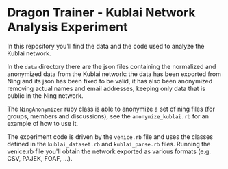 Dragon Trainer - Kublai Network Analysis Experiment
===================================================

In this repository you'll find the data and the code used to analyze the Kublai network. 

In the ```data``` directory there are the json files containing the normalized and anonymized data from the Kublai network: the data has been exported from Ning and its json has been fixed to be valid, it has also been anonymized removing actual names and email addresses, keeping only data that is public in the Ning network.

The ```NingAnonymizer``` ruby class is able to anonymize a set of ning files (for groups, members and discussions), see the ```anonymize_kublai.rb``` for an example of how to use it.

The experiment code is driven by the ```venice.rb``` file and uses the classes defined in the ```kublai_dataset.rb``` and ```kublai_parse.rb``` files. Running the venice.rb file you'll obtain the network exported as various formats (e.g. CSV, PAJEK, FOAF, ...).
